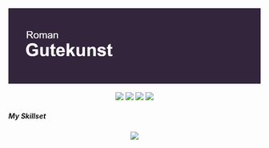 
<img src="header.png">

<p align="center">
<img src = "https://badges.pufler.dev/visits/RGutekunst/repo">
  <img src = "https://badges.pufler.dev/repos/RGutekunst"> 
  <img src = "https://badges.pufler.dev/gists/RGutekunst">
  <img src = "https://badges.pufler.dev/years/RGutekunst">
</p>
<h5>
  My Skillset
</h5>
<p align="center">
  <a href="https://skillicons.dev">
    <img src="https://skillicons.dev/icons?i=git,golang,cs,html,css,js,ableton,VisualStudio,VScode,py,dotnet,bootstrap" />
  </a>
</p>










